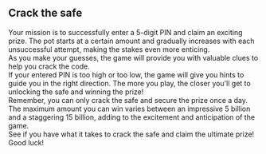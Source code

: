 ## Crack the safe

Your mission is to successfully enter a 5-digit PIN and claim an exciting prize. The pot starts at a certain amount and gradually increases with each unsuccessful attempt, making the stakes even more enticing.<br>
As you make your guesses, the game will provide you with valuable clues to help you crack the code. <br>
If your entered PIN is too high or too low, the game will give you hints to guide you in the right direction. The more you play, the closer you'll get to unlocking the safe and winning the prize!<br>
Remember, you can only crack the safe and  secure the prize once a day. The maximum amount you can win varies between an impressive 5 billion and a staggering 15 billion, adding to the excitement and anticipation of the game.<br>
See if you have what it takes to crack the safe and claim the ultimate prize! Good luck!<br>

